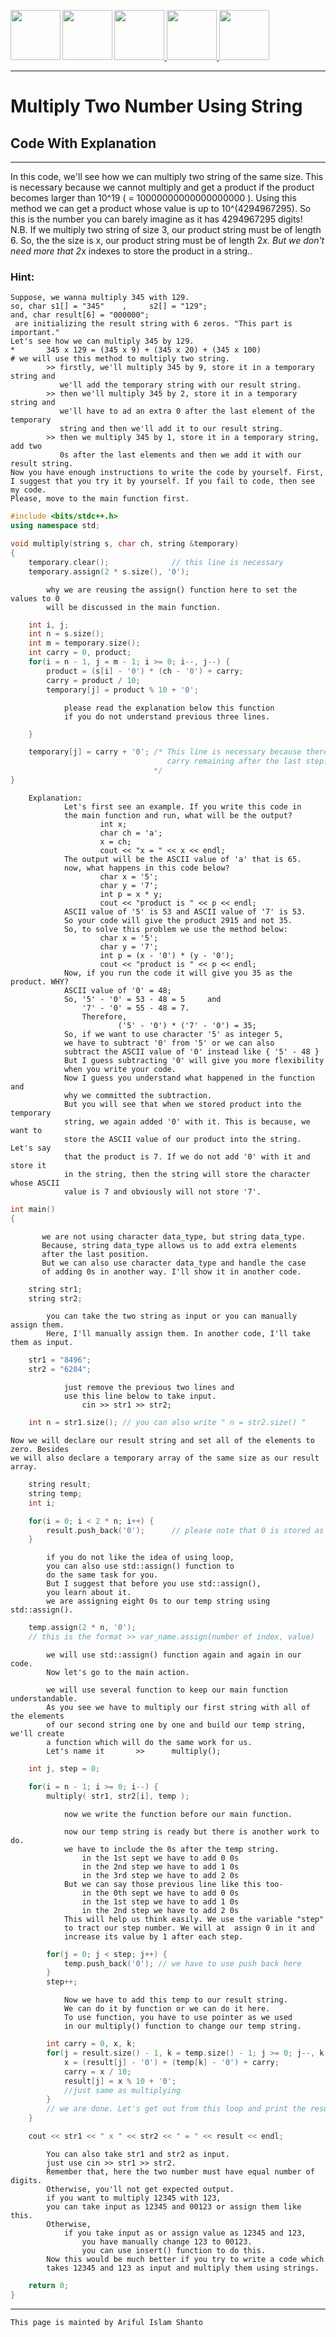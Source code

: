 <a href = "https://shanto-swe029.github.io/"> <img src = "https://shanto-swe029.github.io/newgitphoto/home.png" height = "80" align = "left"> </a>
<a href = "https://shanto-swe029.github.io/programmingnotes"> <img src = "https://shanto-swe029.github.io/newgitphoto/programmingnotes.png" height = "80" align = "left"> </a>
<a href = "https://shanto-swe029.github.io/mathematicsnotes"> <img src = "https://shanto-swe029.github.io/newgitphoto/mathematicsnotes.png" height = "80"> </a>
<a href = "https://shanto-swe029.github.io/programmingproblems"> <img src = "https://shanto-swe029.github.io/newgitphoto/programmingproblems.png" height = "80"> </a>
<a href = "https://shanto-swe029.github.io/must-do-math-cp/home"> <img src = "https://shanto-swe029.github.io/newgitphoto/mustdomathforcp.png" height = "80"> </a>

***


# Multiply Two Number Using String
## Code With Explanation

***


In this code, we'll see how we can multiply two string of the same size.
This is necessary because we cannot multiply and get a product if
the product becomes larger than 10^19 ( = 10000000000000000000 ).
Using this method we can get a product whose value is up to 10^(4294967295).
So this is the number you can barely imagine as it has 4294967295 digits!<br/>
N.B. If we multiply two string of size 3,
     our product string must be of length 6.
     So, the the size is x,
     our product string must be of length 2*x.
     But we don't need more that 2*x indexes to store the product in a string..


### Hint:
```
Suppose, we wanna multiply 345 with 129.
so, char s1[] = "345"    ,     s2[] = "129";
and, char result[6] = "000000";
 are initializing the result string with 6 zeros. "This part is important."
Let's see how we can multiply 345 by 129.
*       345 x 129 = (345 x 9) + (345 x 20) + (345 x 100)
# we will use this method to multiply two string.
        >> firstly, we'll multiply 345 by 9, store it in a temporary string and
           we'll add the temporary string with our result string.
        >> then we'll multiply 345 by 2, store it in a temporary string and
           we'll have to ad an extra 0 after the last element of the temporary
           string and then we'll add it to our result string.
        >> then we multiply 345 by 1, store it in a temporary string, add two
           0s after the last elements and then we add it with our result string.
Now you have enough instructions to write the code by yourself. First, 
I suggest that you try it by yourself. If you fail to code, then see my code.
Please, move to the main function first.
```

```cpp
#include <bits/stdc++.h>
using namespace std;
```

```cpp
void multiply(string s, char ch, string &temporary)
{
    temporary.clear();              // this line is necessary
    temporary.assign(2 * s.size(), '0');
```

```
        why we are reusing the assign() function here to set the values to 0
        will be discussed in the main function.
 ```

```cpp
    int i, j;
    int n = s.size();
    int m = temporary.size();
    int carry = 0, product;
    for(i = n - 1, j = m - 1; i >= 0; i--, j--) {
        product = (s[i] - '0') * (ch - '0') + carry;
        carry = product / 10;
        temporary[j] = product % 10 + '0';
```

```
            please read the explanation below this function
            if you do not understand previous three lines.
```

```cpp
    }
```

```cpp
    temporary[j] = carry + '0'; /* This line is necessary because there might be a
                                   carry remaining after the last step.
                                */
}
```

```
    Explanation:
            Let's first see an example. If you write this code in
            the main function and run, what will be the output?
                    int x;
                    char ch = 'a';
                    x = ch;
                    cout << "x = " << x << endl;
            The output will be the ASCII value of 'a' that is 65.
            now, what happens in this code below?
                    char x = '5';
                    char y = '7';
                    int p = x * y;
                    cout << "product is " << p << endl;
            ASCII value of '5' is 53 and ASCII value of '7' is 53.
            So your code will give the product 2915 and not 35.
            So, to solve this problem we use the method below:
                    char x = '5';
                    char y = '7';
                    int p = (x - '0') * (y - '0');
                    cout << "product is " << p << endl;
            Now, if you run the code it will give you 35 as the product. WHY?
            ASCII value of '0' = 48;
            So, '5' - '0' = 53 - 48 = 5     and
                '7' - '0' = 55 - 48 = 7.
                Therefore,
                        ('5' - '0') * ('7' - '0') = 35;
            So, if we want to use character '5' as integer 5,
            we have to subtract '0' from '5' or we can also
            subtract the ASCII value of '0' instead like { '5' - 48 }
            But I guess subtracting '0' will give you more flexibility
            when you write your code.
            Now I guess you understand what happened in the function and
            why we committed the subtraction.
            But you will see that when we stored product into the temporary
            string, we again added '0' with it. This is because, we want to
            store the ASCII value of our product into the string. Let's say
            that the product is 7. If we do not add '0' with it and store it
            in the string, then the string will store the character whose ASCII
            value is 7 and obviously will not store '7'.
```

```cpp
int main()
{
```

``` 
       we are not using character data_type, but string data_type.
       Because, string data_type allows us to add extra elements
       after the last position.
       But we can also use character data_type and handle the case
       of adding 0s in another way. I'll show it in another code.
```

```cpp
    string str1;
    string str2;
```

```
        you can take the two string as input or you can manually assign them.
        Here, I'll manually assign them. In another code, I'll take them as input.
```

```cpp
    str1 = "8496";
    str2 = "6204";
```

```
            just remove the previous two lines and
            use this line below to take input.
                cin >> str1 >> str2;
```

```cpp
    int n = str1.size(); // you can also write " n = str2.size() "
```

```
Now we will declare our result string and set all of the elements to zero. Besides
we will also declare a temporary array of the same size as our result array.
```

```cpp
    string result;
    string temp;
    int i;

    for(i = 0; i < 2 * n; i++) {
        result.push_back('0');      // please note that 0 is stored as a character
    }
```

```
        if you do not like the idea of using loop,
        you can also use std::assign() function to
        do the same task for you.
        But I suggest that before you use std::assign(),
        you learn about it.
        we are assigning eight 0s to our temp string using std::assign().
```

```cpp
    temp.assign(2 * n, '0');
    // this is the format >> var_name.assign(number of index, value)
```

```
        we will use std::assign() function again and again in our code.
        Now let's go to the main action.

        we will use several function to keep our main function understandable.
        As you see we have to multiply our first string with all of the elements
        of our second string one by one and build our temp string, we'll create
        a function which will do the same work for us.
        Let's name it       >>      multiply();
```

```cpp
    int j, step = 0;

    for(i = n - 1; i >= 0; i--) {
        multiply( str1, str2[i], temp );
```

```
            now we write the function before our main function.

            now our temp string is ready but there is another work to do.
            we have to include the 0s after the temp string.
                in the 1st sept we have to add 0 0s
                in the 2nd step we have to add 1 0s
                in the 3rd step we have to add 2 0s
            But we can say those previous line like this too-
                in the 0th sept we have to add 0 0s
                in the 1st step we have to add 1 0s
                in the 2nd step we have to add 2 0s
            This will help us think easily. We use the variable "step"
            to tract our step number. We will at  assign 0 in it and
            increase its value by 1 after each step.
```

```cpp
        for(j = 0; j < step; j++) {
            temp.push_back('0'); // we have to use push back here
        }
        step++;
```

```
            Now we have to add this temp to our result string.
            We can do it by function or we can do it here.
            To use function, you have to use pointer as we used
            in our multiply() function to change our temp string.
```

```cpp
        int carry = 0, x, k;
        for(j = result.size() - 1, k = temp.size() - 1; j >= 0; j--, k--) {
            x = (result[j] - '0') + (temp[k] - '0') + carry;
            carry = x / 10;
            result[j] = x % 10 + '0';
            //just same as multiplying
        }
        // we are done. Let's get out from this loop and print the result string.
    }

    cout << str1 << " x " << str2 << " = " << result << endl;
```

```
        You can also take str1 and str2 as input.
        just use cin >> str1 >> str2.
        Remember that, here the two number must have equal number of digits.
        Otherwise, you'll not get expected output.
        if you want to multiply 12345 with 123,
        you can take input as 12345 and 00123 or assign them like this.
        Otherwise,
            if you take input as or assign value as 12345 and 123,
                you have manually change 123 to 00123.
                you can use insert() function to do this.
        Now this would be much better if you try to write a code which
        takes 12345 and 123 as input and multiply them using strings.
```

```cpp
    return 0;
}

```

***

`This page is mainted by Ariful Islam Shanto`
